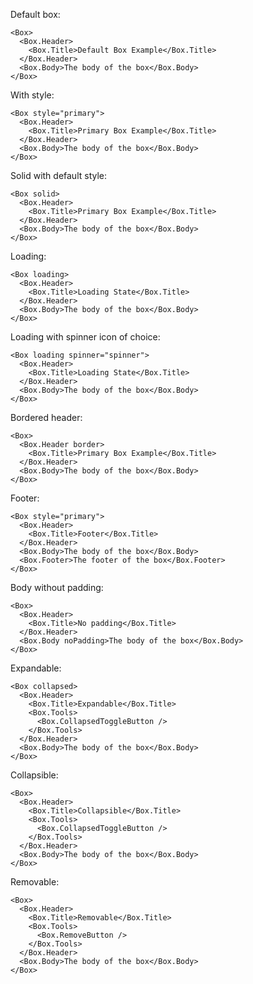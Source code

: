 Default box:

    <Box>
      <Box.Header>
        <Box.Title>Default Box Example</Box.Title>
      </Box.Header>
      <Box.Body>The body of the box</Box.Body>
    </Box>

With style:

    <Box style="primary">
      <Box.Header>
        <Box.Title>Primary Box Example</Box.Title>
      </Box.Header>
      <Box.Body>The body of the box</Box.Body>
    </Box>

Solid with default style:

    <Box solid>
      <Box.Header>
        <Box.Title>Primary Box Example</Box.Title>
      </Box.Header>
      <Box.Body>The body of the box</Box.Body>
    </Box>

Loading:

    <Box loading>
      <Box.Header>
        <Box.Title>Loading State</Box.Title>
      </Box.Header>
      <Box.Body>The body of the box</Box.Body>
    </Box>

Loading with spinner icon of choice:

    <Box loading spinner="spinner">
      <Box.Header>
        <Box.Title>Loading State</Box.Title>
      </Box.Header>
      <Box.Body>The body of the box</Box.Body>
    </Box>

Bordered header:

    <Box>
      <Box.Header border>
        <Box.Title>Primary Box Example</Box.Title>
      </Box.Header>
      <Box.Body>The body of the box</Box.Body>
    </Box>

Footer:

    <Box style="primary">
      <Box.Header>
        <Box.Title>Footer</Box.Title>
      </Box.Header>
      <Box.Body>The body of the box</Box.Body>
      <Box.Footer>The footer of the box</Box.Footer>
    </Box>

Body without padding:

    <Box>
      <Box.Header>
        <Box.Title>No padding</Box.Title>
      </Box.Header>
      <Box.Body noPadding>The body of the box</Box.Body>
    </Box>

Expandable:

    <Box collapsed>
      <Box.Header>
        <Box.Title>Expandable</Box.Title>
        <Box.Tools>
          <Box.CollapsedToggleButton />
        </Box.Tools>
      </Box.Header>
      <Box.Body>The body of the box</Box.Body>
    </Box>

Collapsible:

    <Box>
      <Box.Header>
        <Box.Title>Collapsible</Box.Title>
        <Box.Tools>
          <Box.CollapsedToggleButton />
        </Box.Tools>
      </Box.Header>
      <Box.Body>The body of the box</Box.Body>
    </Box>

Removable:

    <Box>
      <Box.Header>
        <Box.Title>Removable</Box.Title>
        <Box.Tools>
          <Box.RemoveButton />
        </Box.Tools>
      </Box.Header>
      <Box.Body>The body of the box</Box.Body>
    </Box>

